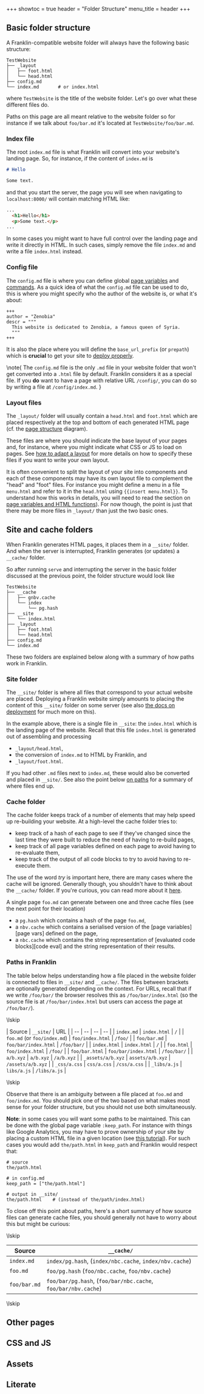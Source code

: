 <!--
 LAST REVISION: Jan 28, 2022  (XXX incomplete)
 -->

+++
showtoc = true
header = "Folder Structure"
menu_title = header
+++


## Basic folder structure

A Franklin-compatible website folder will always have the following basic structure:

```plaintext
TestWebsite
├── _layout
│   ├── foot.html
│   └── head.html
├── config.md
└── index.md       # or index.html
```

where `TestWebsite` is the title of the website folder.
Let's go over what these different files do.

Paths on this page are all meant relative to the website folder so for instance if
we talk about `foo/bar.md` it's located at `TestWebsite/foo/bar.md`.

### Index file

The root `index.md` file is what Franklin will convert into your website's landing page.
So, for instance, if the content of `index.md` is

```markdown
# Hello

Some text.
```

and that you start the server, the page you will see when navigating to `localhost:8000/`
will contain matching HTML like:

```html
...
  <h1>Hello</h1>
  <p>Some text.</p>
...
```

In some cases you might want to have full control over the landing page
and write it directly in HTML.
In such cases, simply remove the file `index.md` and write a file
`index.html` instead.


### Config file

The `config.md` file is where you can define global [page variables](/syntax/vars+funs/)
and [commands](/syntax/extensions/).
As a quick idea of what the `config.md` file can be used to do, this is where you might
specify who the author of the website is, or what it's about:

```plaintext
+++
author = "Zenobia"
descr = """
  This website is dedicated to Zenobia, a famous queen of Syria.
  """
+++
```

It is also the place where you will define the `base_url_prefix` (or `prepath`)
which is **crucial** to get your site to [deploy properly](/workflow/deployment/).

\note{
  The `config.md` file is the only `.md` file in your website folder that won't get
  converted into a `.html` file by default. Franklin considers it as a special file.
  If you **do** want to have a page with relative URL `/config/`, you can do so by
  writing a file at `/config/index.md`.
}


### Layout files

The `_layout/` folder will usually contain a `head.html` and `foot.html` which are placed respectively at the top and bottom of each generated HTML page (cf. the [page structure](/workflow/getting_started/#page_structure) diagram).

These files are where you should indicate the base layout of your pages and, for instance, where you might indicate what CSS or JS to load on pages.
See [how to adapt a layout](/workflow/adapting_layout/) for more details on how to specify these files if you want to write your own layout.

It is often convenient to split the layout of your site into components and each of these components may have its own layout file to complement the "head" and "foot" files.
For instance you might define a menu in a file `menu.html` and refer to it in the `head.html` using `{{insert menu.html}}`.
To understand how this works in details, you will need to read the section on [page variables and HTML functions](/syntax/vars+funs/)).
For now though, the point is just that there may be more files in `_layout/` than just the two basic ones.


## Site and cache folders

When Franklin generates HTML pages, it places them in a `__site/` folder.
And when the server is interrupted, Franklin generates (or updates) a `__cache/` folder.

So after running `serve` and interrupting the server in the basic folder discussed at the previous point, the folder structure would look like

```plaintext
TestWebsite
├── __cache
│   ├── gnbv.cache
│   └── index
│       └── pg.hash
├── __site
│   └── index.html
├── _layout
│   ├── foot.html
│   └── head.html
├── config.md
└── index.md
```

These two folders are explained below along with a summary of how paths work in Franklin.

### Site folder

The `__site/` folder is where all files that correspond to your actual website are placed.
Deploying a Franklin website simply amounts to placing the content of this `__site/` folder on some server (see also [the docs on deployment](/workflow/deployment/) for much more on this).

In the example above, there is a single file in `__site`: the `index.html` which is the landing page of the website.
Recall that this file `index.html` is generated out of assembling and processing

* `_layout/head.html`,
* the conversion of `index.md` to HTML by Franklin, and
* `_layout/foot.html`.

If you had other `.md` files next to `index.md`, these would also be converted and placed in `__site/`.
See also the point below [on paths](#paths_in_franklin) for a summary of where files end up.

### Cache folder

The cache folder keeps track of a number of elements that may help speed up re-building your website.
At a high-level the cache folder tries to:

- keep track of a hash of each page to see if they've changed since the last time they were built to reduce the need of having to re-build pages,
- keep track of all page variables defined on each page to avoid having to re-evaluate them,
- keep track of the output of all code blocks to try to avoid having to re-execute them.

The use of the word _try_ is important here, there are many cases where the cache will be ignored.
Generally though, you shouldn't have to think about the `__cache/` folder.
If you're curious, you can read more about it [here](/engine/cache/).

A single page `foo.md` can generate between one and three cache files (see the next point for their location)

* a `pg.hash` which contains a hash of the page `foo.md`,
* a `nbv.cache` which contains a serialised version of the [page variables][page vars] defined on the page,
* a `nbc.cache` which contains the string representation of [evaluated code blocks][code eval] and the string representation of their results.

### Paths in Franklin

The table below helps understanding how a file placed in the website folder is connected
to files in `__site/` and `__cache/`.
The files between brackets are optionally generated depending on the context.
For URLs, recall that if we write `/foo/bar/` the browser resolves this as `/foo/bar/index.html` (so the source file is at `/foo/bar/index.html` but users can access the page at `/foo/bar/`).

\lskip


| Source | `__site/` | URL |
| -- | -- | -- | -- |
| `index.md` | `index.html`  | `/` |
| `foo.md` (or `foo/index.md`) | `foo/index.html` | `/foo/` |
| `foo/bar.md` | `foo/bar/index.html` | `/foo/bar/` |
| `index.html` | `index.html` | `/` |
| `foo.html`   | `foo/index.html` | `/foo/` |
| `foo/bar.html` | `foo/bar/index.html` | `/foo/bar/` |
| `a/b.xyz` | `a/b.xyz` | `/a/b.xyz` |
| `_assets/a/b.xyz` | `assets/a/b.xyz` | `/assets/a/b.xyz` |
| `_css/a.css` | `css/a.css` | `/css/a.css` |
| `_libs/a.js` | `libs/a.js` | `/libs/a.js` |

\lskip

Observe that there is an ambiguity between a file placed at `foo.md` and `foo/index.md`.
You should pick one of the two based on what makes most sense for your folder structure, but you should not use both simultaneously.

**Note**: in some cases you will want some paths to be maintained. This can be done with the global page variable `:keep_path`. For instance with things like Google Analytics, you may have to prove ownership of your site by placing a custom HTML file in a given location (see [this tutorial](https://support.google.com/webmasters/answer/9008080#html_verification)).
For such cases you would add `the/path.html` in `keep_path` and Franklin would respect that:

```plaintext
# source
the/path.html

# in config.md
keep_path = ["the/path.html"]

# output in __site/
the/path.html    # (instead of the/path/index.html)
```

To close off this point about paths, here's a short summary of how source files can generate cache files, you should generally not have to worry about this but might be curious:

\lskip

| Source | `__cache/` |
| -- | -- |
| `index.md` | `index/pg.hash`, (`index/nbc.cache`, `index/nbv.cache`) |
| `foo.md` | `foo/pg.hash` (`foo/nbc.cache`, `foo/nbv.cache`) |
| `foo/bar.md` | `foo/bar/pg.hash`, (`foo/bar/nbc.cache`, `foo/bar/nbv.cache`) |

\lskip

## Other pages

## CSS and JS

## Assets

## Literate
